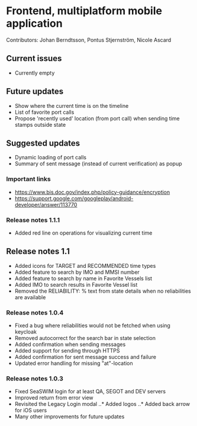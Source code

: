 # Frontend, multiplatform mobile application
Contributors: 
Johan Berndtsson, Pontus Stjernström, Nicole Ascard

## Current issues
* Currently empty

## Future updates
* Show where the current time is on the timeline
* List of favorite port calls
* Propose 'recently used' location (from port call) when sending time stamps outside state

## Suggested updates
* Dynamic loading of port calls
* Summary of sent message (instead of current verification) as popup

### Important links
* https://www.bis.doc.gov/index.php/policy-guidance/encryption
* https://support.google.com/googleplay/android-developer/answer/113770

### Release notes 1.1.1
* Added red line on operations for visualizing current time

## Release notes 1.1
* Added icons for TARGET and RECOMMENDED time types
* Added feature to search by IMO and MMSI number
* Added feature to search by name in Favorite Vessels list
* Added IMO to search results in Favorite Vessel list
* Removed the RELIABILITY: % text from state details when no reliabilities are available

### Release notes 1.0.4
* Fixed a bug where reliabilities would not be fetched when using keycloak
* Removed autocorrect for the search bar in state selection
* Added confirmation when sending messages
* Added support for sending through HTTPS
* Added confirmation for sent message success and failure
* Updated error handling for missing "at"-location

### Release notes 1.0.3
* Fixed SeaSWIM login for at least QA, SEGOT and DEV servers
* Improved return from error view
* Revisited the Legacy Login modal
..* Added logos
..* Added back arrow for iOS users
* Many other improvements for future updates
